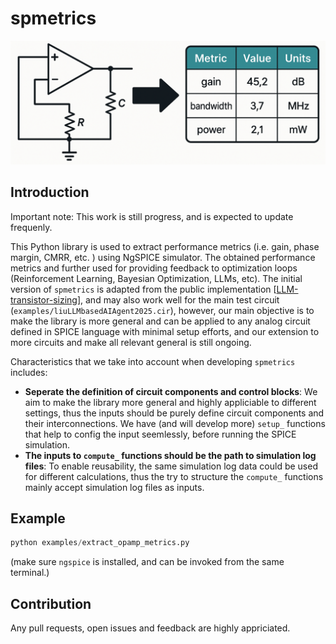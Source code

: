 # spmetrics
![alt text](docs/spmetrics.png)
## Introduction
Important note: This work is still progress, and is expected to update frequenly.

This Python library is used to extract performance metrics (i.e. gain, phase margin, CMRR, etc. ) using NgSPICE simulator. The obtained performance metrics and further used for providing feedback to optimization loops (Reinforcement Learning, Bayesian Optimization, LLMs, etc). The initial version of `spmetrics` is adapted from the public implementation [[LLM-transistor-sizing](https://github.com/eelab-dev/LLM-transistor-sizing)], and may also work well for the main test circuit (`examples/liuLLMbasedAIAgent2025.cir`), however, our main objective is to make the library is more general and can be applied to any analog circuit defined in SPICE language with minimal setup efforts, and our extension to more circuits and make all relevant general is still ongoing.


Characteristics that we take into account when developing `spmetrics` includes:

- **Seperate the definition of circuit components and control blocks**: We aim to make the library more general and highly appliciable to different settings, thus the inputs should be purely define circuit components and their interconnections. We have (and will develop more) `setup_` functions that help to config the input seemlessly, before running the SPICE simulation.
- **The inputs to `compute_` functions should be the path to simulation log files**: To enable reusability, the same simulation log data could be used for different calculations, thus the try to structure the `compute_` functions mainly accept simulation log files as inputs.

## Example

```python
python examples/extract_opamp_metrics.py
```
(make sure `ngspice` is installed, and can be invoked from the same terminal.)

## Contribution
Any pull requests, open issues and feedback are highly appriciated. 
